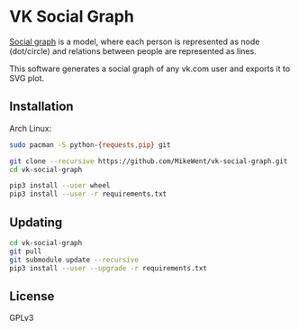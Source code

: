 # VK Social Graph

[Social graph](https://en.wikipedia.org/wiki/Social_graph) is a model, where each person is represented as node (dot/circle) and relations between people are represented as lines.

This software generates a social graph of any vk.com user and exports it to SVG plot.

## Installation

Arch Linux:

```bash
sudo pacman -S python-{requests,pip} git

git clone --recursive https://github.com/MikeWent/vk-social-graph.git
cd vk-social-graph

pip3 install --user wheel
pip3 install --user -r requirements.txt
```

## Updating

```bash
cd vk-social-graph
git pull
git submodule update --recursive
pip3 install --user --upgrade -r requirements.txt
```

## License

GPLv3
